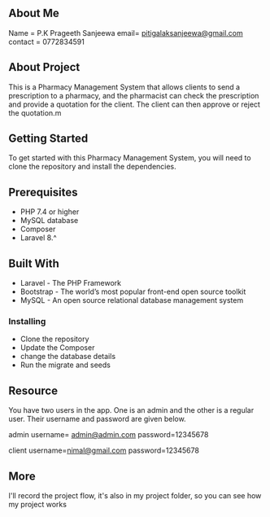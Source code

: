 ## About Me

Name = P.K Prageeth Sanjeewa
email= pitigalaksanjeewa@gmail.com
contact = 0772834591

## About Project

This is a Pharmacy Management System that allows clients to send a prescription to a pharmacy, and the pharmacist can check the prescription and provide a quotation for the client. The client can then approve or reject the quotation.m


## Getting Started
To get started with this Pharmacy Management System, you will need to clone the repository and install the dependencies.


## Prerequisites
- PHP 7.4 or higher
- MySQL database
- Composer
- Laravel 8.^



## Built With
- Laravel - The PHP Framework 
- Bootstrap - The world’s most popular front-end open source toolkit
- MySQL - An open source relational database management system


### Installing

- Clone the repository
- Update the Composer
- change the database details
- Run the migrate and seeds

## Resource

You have two users in the app. One is an admin and the other is a regular user. Their username and password are given below.

admin
username= admin@admin.com
password=12345678

client
username=nimal@gmail.com
password=12345678

## More
I'll record the project flow, it's also in my project folder, so you can see how my project works

